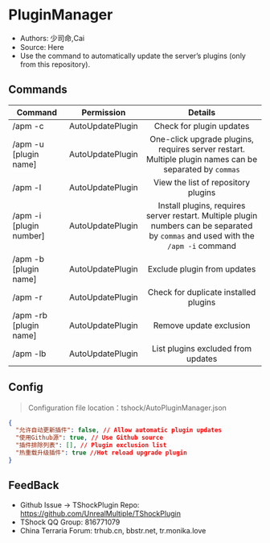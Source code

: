 # PluginManager

- Authors: 少司命,Cai
- Source: Here
- Use the command to automatically update the server’s plugins (only from this repository).

## Commands

| Command                 |        Permission         |                                                               Details                                                                |
|-------------------------| :-----------------: |:------------------------------------------------------------------------------------------------------------------------------------:|
| /apm -c                 | AutoUpdatePlugin   |                                                      	Check for plugin updates                                                       |
| /apm -u [plugin name]   | AutoUpdatePlugin   |               	One-click upgrade plugins, requires server restart. Multiple plugin names can be separated by `commas`                |
| /apm -l                 | AutoUpdatePlugin   |                                                 	View the list of repository plugins                                                 |
| /apm -i [plugin number] | AutoUpdatePlugin   | 	Install plugins, requires server restart. Multiple plugin numbers can be separated by `commas` and used with the `/apm -i` command  |
| /apm -b [plugin name]   | AutoUpdatePlugin   |                                                     	Exclude plugin from updates                                                     |
| /apm -r                 | AutoUpdatePlugin   |                                                     	Check for duplicate installed plugins                                           |
| /apm -rb [plugin name]  | AutoUpdatePlugin   |                                                       Remove update exclusion                                                        |
| /apm -lb                | AutoUpdatePlugin   |                                                  List plugins excluded from updates                                                  |

## Config
> Configuration file location：tshock/AutoPluginManager.json
```json
{
  "允许自动更新插件": false, // Allow automatic plugin updates
  "使用Github源": true, // Use Github source
  "插件排除列表": [], // Plugin exclusion list
  "热重载升级插件": true //Hot reload upgrade plugin
}
```

## FeedBack
- Github Issue -> TShockPlugin Repo: https://github.com/UnrealMultiple/TShockPlugin
- TShock QQ Group: 816771079
- China Terraria Forum: trhub.cn, bbstr.net, tr.monika.love
